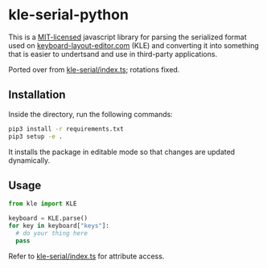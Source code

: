 # kle-serial-python

This is a [MIT-licensed](LICENSE) javascript library for parsing the serialized format used on [keyboard-layout-editor.com](keyboard-layout-editor.com) (KLE) and converting it into something that is easier to undertsand and use in third-party applications.

Ported over from [kle-serial/index.ts](https://github.com/ijprest/kle-serial/blob/master/index.ts); rotations fixed.

## Installation

Inside the directory, run the following commands:
```sh
pip3 install -r requirements.txt
pip3 setup -e .
```
It installs the package in editable mode so that changes are updated dynamically.

## Usage

```python
from kle import KLE

keyboard = KLE.parse()
for key in keyboard["keys"]:
  # do your thing here
  pass
```

Refer to [kle-serial/index.ts](https://github.com/ijprest/kle-serial/blob/master/index.ts) for attribute access.